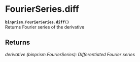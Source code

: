 # FourierSeries.diff
**`binprism.FourierSeries.diff()`** <br />
Returns Fourier series of the derivative
## Returns
*derivative (binprism.FourierSeries): Differentiated Fourier series*
